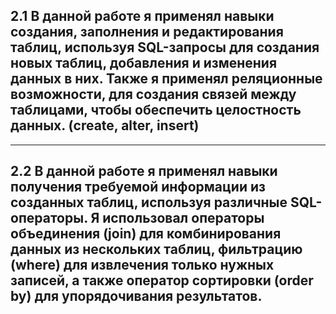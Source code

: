 ## **2.1** В данной работе я применял навыки создания, заполнения и редактирования таблиц, используя SQL-запросы для создания новых таблиц, добавления и изменения данных в них. Также я применял реляционные возможности, для создания связей между таблицами, чтобы обеспечить целостность данных. (create, alter, insert)
___
## **2.2** В данной работе я применял навыки получения требуемой информации из созданных таблиц, используя различные SQL-операторы. Я использовал операторы объединения (join) для комбинирования данных из нескольких таблиц, фильтрацию (where) для извлечения только нужных записей, а также оператор сортировки (order by) для упорядочивания результатов.